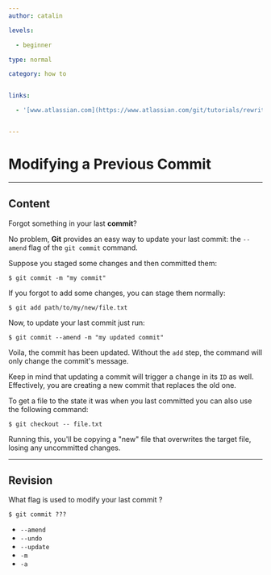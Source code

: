 ```yaml
---
author: catalin

levels:

  - beginner

type: normal

category: how to


links:

  - '[www.atlassian.com](https://www.atlassian.com/git/tutorials/rewriting-history){website}'


---
```


# Modifying a Previous Commit

---
## Content

Forgot something in your last **commit**?

 No problem, **Git** provides an easy way to update your last commit: the `--amend` flag of the `git commit` command.

Suppose you staged some changes and then committed them:
```
$ git commit -m "my commit"
```
If you forgot to add some changes, you can stage them normally:
```
$ git add path/to/my/new/file.txt
```

Now, to update your last commit just run:
```
$ git commit --amend -m "my updated commit"
```

Voila, the commit has been updated. Without  the `add` step, the command will only change the commit's message. 

Keep in mind that updating a commit will trigger a change in its `ID` as well. Effectively, you are creating a new commit that replaces the old one.

To get a file to the state it was when you last committed you can also use the following command:
```
$ git checkout -- file.txt
```

Running this, you'll be copying a "new" file that overwrites the target file, losing any uncommitted changes.

---
## Revision

What flag is used to modify your last commit ?
```
$ git commit ???
```


* `--amend`
* `--undo`
* `--update`
* `-m`
* `-a`

 
